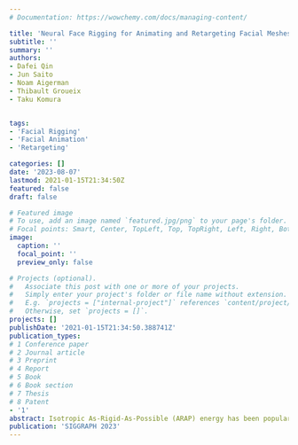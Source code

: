 ```yaml
---
# Documentation: https://wowchemy.com/docs/managing-content/

title: 'Neural Face Rigging for Animating and Retargeting Facial Meshes in the Wild'
subtitle: ''
summary: ''
authors:
- Dafei Qin
- Jun Saito
- Noam Aigerman
- Thibault Groueix
- Taku Komura


tags:
- 'Facial Rigging'
- 'Facial Animation'
- 'Retargeting'

categories: []
date: '2023-08-07'
lastmod: 2021-01-15T21:34:50Z
featured: false
draft: false

# Featured image
# To use, add an image named `featured.jpg/png` to your page's folder.
# Focal points: Smart, Center, TopLeft, Top, TopRight, Left, Right, BottomLeft, Bottom, BottomRight.
image:
  caption: ''
  focal_point: ''
  preview_only: false

# Projects (optional).
#   Associate this post with one or more of your projects.
#   Simply enter your project's folder or file name without extension.
#   E.g. `projects = ["internal-project"]` references `content/project/deep-learning/index.md`.
#   Otherwise, set `projects = []`.
projects: []
publishDate: '2021-01-15T21:34:50.388741Z'
publication_types:
# 1 Conference paper
# 2 Journal article
# 3 Preprint
# 4 Report
# 5 Book
# 6 Book section
# 7 Thesis
# 8 Patent
- '1'
abstract: Isotropic As-Rigid-As-Possible (ARAP) energy has been popular for shape editing, mesh parametrisation and soft-body simulation for almost two decades. However, a formulation using Cauchy-Green (CG) invariants has always been unclear, due to a rotation-polluted trace term that cannot be directly expressed using these invariants. We show how this incongruent trace term can be understood via an implicit relationship to the CG invariants. Our analysis reveals this relationship to be a polynomial where the roots equate to the trace term, and where the derivatives also give rise to closed-form expressions of the Hessian to guarantee positive semi-definiteness for a fast and concise Newton-type implicit time integration. A consequence of this analysis is a novel analytical formulation to compute rotations and singular values of deformation-gradient tensors without explicit/numerical factorization, which is significant, resulting in up to 3.5x speedup and benefits energy function evaluation for reducing solver time. We validate our energy formulation by experiments and comparison, demonstrating that our resulting eigendecomposition using the CG invariants is equivalent to existing ARAP formulations. We thus reveal isotropic ARAP energy to be a member of the "Cauchy-Green club", meaning that it can indeed be defined using CG invariants and therefore that the closed-form expressions of the resulting Hessian are shared with other energies written in their terms.
publication: 'SIGGRAPH 2023'
---
```

